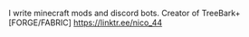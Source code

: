 I write minecraft mods and discord bots. 
Creator of TreeBark+ [FORGE/FABRIC]
https://linktr.ee/nico_44
